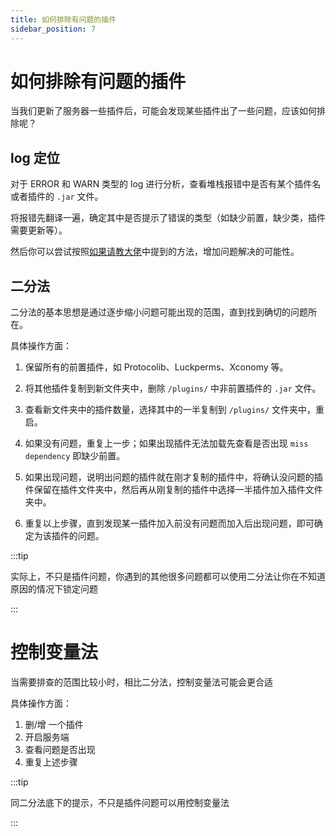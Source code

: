 ```yaml
---
title: 如何排除有问题的插件
sidebar_position: 7
---
```


# 如何排除有问题的插件

当我们更新了服务器一些插件后，可能会发现某些插件出了一些问题，应该如何排除呢？

## log 定位

对于 ERROR 和 WARN 类型的 log 进行分析，查看堆栈报错中是否有某个插件名或者插件的 `.jar` 文件。

将报错先翻译一遍，确定其中是否提示了错误的类型（如缺少前置，缺少类，插件需要更新等）。

然后你可以尝试按照[如果请教大佬](../start/ask-for-help.md)中提到的方法，增加问题解决的可能性。

## 二分法

二分法的基本思想是通过逐步缩小问题可能出现的范围，直到找到确切的问题所在。

具体操作方面：

1. 保留所有的前置插件，如 Protocolib、Luckperms、Xconomy 等。

2. 将其他插件复制到新文件夹中，删除 `/plugins/` 中非前置插件的 `.jar` 文件。

3. 查看新文件夹中的插件数量，选择其中的一半复制到 `/plugins/` 文件夹中，重启。

4. 如果没有问题，重复上一步；如果出现插件无法加载先查看是否出现 `miss dependency` 即缺少前置。

5. 如果出现问题，说明出问题的插件就在刚才复制的插件中，将确认没问题的插件保留在插件文件夹中，然后再从刚复制的插件中选择一半插件加入插件文件夹中。

6. 重复以上步骤，直到发现某一插件加入前没有问题而加入后出现问题，即可确定为该插件的问题。

:::tip

实际上，不只是插件问题，你遇到的其他很多问题都可以使用二分法让你在不知道原因的情况下锁定问题

:::

# 控制变量法

当需要排查的范围比较小时，相比二分法，控制变量法可能会更合适

具体操作方面：

1. 删/增 一个插件
2. 开启服务端
3. 查看问题是否出现
4. 重复上述步骤

:::tip

同二分法底下的提示，不只是插件问题可以用控制变量法

:::
